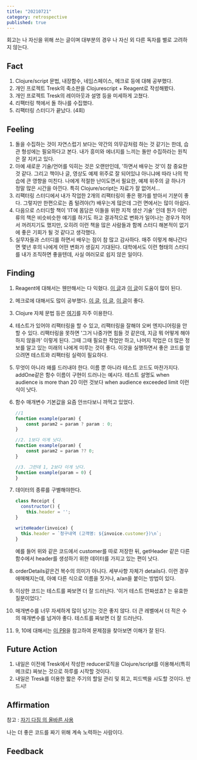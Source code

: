 ```yaml
---
title: "20210721"
category: retrospective
published: true
---
```

회고는 나 자신을 위해 쓰는 글이며 대부분의 경우 나 자신 외 다른 독자를 별로 고려하지 않는다.

## Fact

1. Clojure/script 문법, 내장함수, 네임스페이스,  메크로 등에 대해 공부했다.
2. 개인 프로젝트 Tresk의 축소판을 Clojurescript + Reagent로 작성해봤다.
3. 개인 프로젝트 Tresk의 레이아웃과 설명 등을 미세하게 고쳤다.
4. 리팩터링 책에서 돌 하나를 수집했다.
5. 리팩터링 스터디가 끝났다. (4회)

## Feeling

1. 돌을 수집하는 것이 자연스럽기 보다는 약간의 의무감처럼 하는 것 같기는 한데, 습관 형성에는 필요하다고 본다. 내가 흥미와 에너지를 느끼는 돌만 수집하라는 원칙은 잘 지키고 있다.
2. 아예 새로운 기술/언어를 익히는 것은 오랜만인데, '하면서 배우는 것'이 참 중요한 것 같다. 그리고 책이나 글, 영상도 예제 위주로 잘 되어있냐 아니냐에 따라 나의 학습에 큰 영향을 미친다. 나에게 적절한 난이도면서 필요한, 예제 위주의 글 하나가 정말 많은 시간을 아낀다. 특히 Clojure/script는 자료가 잘 없어서...
3. 리팩터링 스터디에서 내가 작업한 2개의 리팩터링이 좋은 평가를 받아서 기분이 좋다. 그렇지만 한편으로는 좀 털려야(?) 배우는게 많은데 그런 면에서는 많이 아쉽다.
4. 다음으로 스터디할 책이 'IT에 몸담은 이들을 위한 지적 생산 기술' 인데 뭔가 이런 류의 책은 비슷비슷한 얘기를 하기도 하고 결과적으로 변화가 일어나는 경우가 적어서 꺼려지기도 했지만, 오히려 이런 책을 많은 사람들과 함께 스터디 해본적이 없기에 좋은 기회가 될 것 같다고 생각했다.
5. 실무자들과 스터디를 하면서 배우는 점이 참 많고 감사하다. 매주 이렇게 해나간다면 몇년 후의 나에게 어떤 변화가 생길지 기대된다. 대학에서도 이런 형태의 스터디를 내가 조직하면 좋을텐데, 사실 여러모로 쉽지 않은 일이다.

## Finding

1. Reagent에 대해서는 웬만해서는 다 익혔다. [이 글](https://reagent-project.github.io)과 [이 글](https://github.com/reagent-project/reagent/blob/master/doc/ReactFeatures.md)이 도움이 많이 된다.

2. 메크로에 대해서도 많이 공부했다. [이 글](https://hackernoon.com/clojurescript-macros-a-not-so-long-journey-part-ii-u3183uqa), [이 글](https://aphyr.com/posts/305-clojure-from-the-ground-up-macros?ref=hackernoon.com), [이 글](https://www.braveclojure.com/writing-macros/?ref=hackernoon.com)이 좋다.

3. Clojure 자체 문법 등은 [여기](https://clojuredocs.org)를 자주 이용한다.

4. 테스트가 있어야 리팩터링을 할 수 있고, 리팩터링을 잘해야 오버 엔지니어링을 안할 수 있다. 리팩터링을 못하면 '그거 나중가면 힘들 것 같은데, 지금 뭐 어떻게 해야하지 않을까' 이렇게 된다. 그때 그때 필요한 작업만 하고, 나머지 작업은 더 많은 정보를 알고 있는 미래의 나에게 미루는 것이 좋다. 이것을 실행하면서 좋은 코드를 얻으려면 테스트와 리팩터링 실력이 필요하다.
5. 무엇이 아니라 왜를 드러내야 한다. 이름 뿐 아니라 테스트 코드도 마찬가지다. addOne같은 함수 이름이 구현이 드러나는 예시다. 테스트 설명도 when audience is more than 20 이런 것보다 when audience exceeded limit 이런식이 낫다.
6. 함수 매개변수 기본값을 요즘 안쓰다보니 까먹고 있었다.

    ```js
    //1
    function example(param) {
        const param2 = param ? param : 0;
    }

    //2. 1보다 이게 낫다.
    function example(param) {
        const param2 = param ?? 0;
    }

    //3. 그런데 1, 2보다 이게 낫다.
    function example(param = 0) {
    }
    ```

7. 데이터의 종류를 구별해야한다.

    ```js
    class Receipt {
      constructor() {
        this.header = '';
    }

    writeHeader(invoice) {
      this.header = `청구내역 (고객명: ${invoice.customer})\n`;
    }
    ```

    예를 들어 위와 같은 코드에서 customer를 따로 저장한 뒤, getHeader 같은 다른 함수에서 header를 생성하기 위한 데이터를 가지고 있는 편이 낫다.

8. orderDetails같은건 복수의 의미가 아니다. 세부사항 자체가 details다. 이런 경우 애매해지는데, 아예 다른 식으로 이름을 짓거나, a/an을 붙이는 방법이 있다.
9. 이상한 코드는 테스트를 짜보면 더 잘 드러난다. '이거 테스트 안짜셨죠? 는 유효한 질문이었다.'
10. 매개변수를 너무 자세하게 많이 넘기는 것은 좋지 않다. 더 큰 레벨에서 더 적은 수의 매개변수를 넘겨야 좋다. 테스트를 짜보면 더 잘 드러난다.
11. 9, 10에 대해서는 [이 PR](https://github.com/hannut91/refactoring/pull/6/files)을 참고하여 문제점을 찾아보면 이해가 잘 된다.

## Future Action

1. 내일은 이전에 Tresk에서 작성한 reducer로직을 Clojure/script를 이용해서(특히 메크로) 짜보는 것으로 하루를 시작할 것이다.
2. 내일은 Tresk를 이용한 짧은 주기의 할일 관리 및 회고, 피드백을 시도할 것이다. 반드시!

## Affirmation

참고 : [자기 다짐 의 올바른 사용](https://escapefromcoding.tistory.com/301)

나는 더 좋은 코드를 짜기 위해 계속 노력하는 사람이다.

## Feedback

